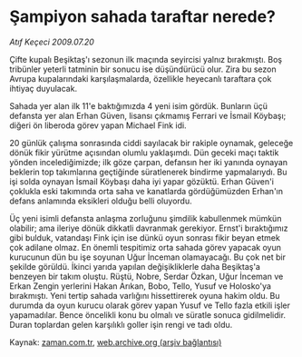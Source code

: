 # Şampiyon sahada taraftar nerede?

*Atıf Keçeci 2009.07.20*

<tr><td class="metin" colspan="2" style="padding-top: 20px; padding-left: 5px; padding-right: 10px;">Çifte kupalı Beşiktaş'ı sezonun ilk maçında seyircisi yalnız bırakmıştı. Boş tribünler yeterli tatminin bir sonucu ise düşündürücü olur.  Zira bu sezon Avrupa kupalarındaki karşılaşmalarda, özellikle heyecanlı taraftara çok ihtiyaç duyulacak.</td></tr><tr><td class="metin" colspan="2" style="padding-top: 20px; padding-left: 5px; padding-right: 10px;"><p>Sahada yer alan ilk 11'e baktığımızda 4 yeni isim gördük. Bunların üçü defansta yer alan Erhan Güven, lisansı çıkmamış Ferrari ve İsmail Köybaşı; diğeri ön liberoda görev yapan Michael Fink idi.
<p> 20 günlük çalışma sonrasında ciddi sayılacak bir rakiple oynamak, geleceğe dönük fikir yürütme açısından olumlu yaklaşımdı. Dün geceki maçı taktik yönden incelediğimizde; ilk göze çarpan, defansın her iki yanında oynayan beklerin top takımlarına geçtiğinde süratlenerek bindirme yapmalarıydı. Bu işi solda oynayan İsmail Köybaşı daha iyi yapar gözüktü. Erhan Güven'i çoklukla eski takımında orta saha ve kanatlarda gördüğümüzden Erhan'ın defans anlamında eksikleri olduğu belli oluyordu.
<p> Üç yeni isimli defansta anlaşma zorluğunu şimdilik kabullenmek mümkün olabilir; ama ileriye dönük dikkatli davranmak gerekiyor. Ernst'i bıraktığımız gibi bulduk, vatandaşı Fink için ise dünkü oyun sonrası fikir beyan etmek çok adilane olmaz. En önemli tespitimiz orta sahada görev yapacak oyun kurucunun dün bu işe soyunan Uğur İnceman olamayacağı. Bu çok net bir şekilde görüldü. İkinci yarıda yapılan değişikliklerle daha Beşiktaş'a benzeyen bir takım oluştu. Rüştü, Nobre, Serdar Özkan, Uğur İnceman ve Erkan Zengin yerlerini Hakan Arıkan, Bobo, Tello, Yusuf ve Holosko'ya bırakmıştı. Yeni tertip sahada varlığını hissettirerek oyuna hakim oldu. Bu durumda da oyun kurucu olarak görev yapan Yusuf ve Tello fazla etkili işler yapamadılar. Bence öncelikli konu bu olmalı ve süratle sonuca gidilmelidir. Duran toplardan gelen karşılıklı goller işin rengi ve tadı oldu. <br/></p></p></p></td></tr>

Kaynak: [zaman.com.tr](http://zaman.com.tr/yazar.do?yazino=871360), [web.archive.org (arşiv bağlantısı)](http://web.archive.org/web/20090923100006/http://www.zaman.com.tr:80/yazar.do?yazino=871360)
